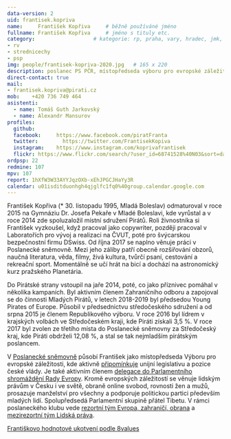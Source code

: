 ```yaml
---
data-version: 2
uid: frantisek.kopriva
name:     František Kopřiva  	# běžně používáné jméno
fullname: František Kopřiva  	# jméno s tituly etc.
category:                 	# kategorie: rp, praha, vary, hradec, jmk, senat
- rv
- strednicechy
- psp
img: people/frantisek-kopriva-2020.jpg   # 165 x 220
description: poslanec PS PČR, místopředseda výboru pro evropské záležitosti, delegát do Parlamentního shromáždění Rady Evropy             	# kratký popis, max 160 znaků
direct-contact: true
mail:
- frantisek.kopriva@pirati.cz
mob:	+420 736 749 464	
asistenti: 
  - name: Tomáš Guth Jarkovský
  - name: Alexandr Mansurov	  
profiles:
  github:       
  facebook:     https://www.facebook.com/piratFranta
  twitter: 		  https://twitter.com/FrantisekKopiva
  instagram:    https://www.instagram.com/koprivafrantisek
  flickr: https://www.flickr.com/search/?user_id=68741528%40N03&sort=date-t&view_all=1&text=Fr%20Kop
ordpsp: 22
redmine: 107
mpv: 107
report: 1hXfW3W33AYYJqzOXb-xEhJPGCJHaYy3R
calendar: u01isditduonhgh4qjglfc1fq0%40group.calendar.google.com
---
```


František Kopřiva (* 30. listopadu 1995, Mladá Boleslav) odmaturoval v roce 2015 na Gymnáziu Dr. Josefa Pekaře v Mladé Boleslavi, kde vyrůstal a v roce 2014 zde spoluzaložil místní sdružení Pirátů. Roli živnostníka si František vyzkoušel, když pracoval jako copywriter, později pracoval v Laboratořích pro vývoj a realizaci na ČVUT, poté pro švýcarskou bezpečnostní firmu DSwiss. Od října 2017 se naplno věnuje práci v Poslanecké sněmovně. Mezi jeho záliby patří obecně rozšiřování obzorů, naučná literatura, věda, filmy, živá kultura, tvůrčí psaní, cestování a rekreační sport. Momentálně se učí hrát na bicí a dochází na astronomický kurz pražského Planetária. 

Do Pirátské strany vstoupil na jaře 2014, poté, co jako příznivec pomáhal v několika kampaních. Byl aktivním členem Zahraničního odboru a zapojoval se do činnosti Mladých Pirátů, v letech 2018-2019 byl předsedou Young Pirates of Europe. Působil v předsednictvu středočeského sdružení a od srpna 2015 je členem Republikového výboru. V roce 2016 byl lídrem v krajských volbách ve Středočeském kraji, kde Piráti získali 3,5 %. V roce 2017 byl zvolen ze třetího místa do Poslanecké sněmovny za Středočeský kraj, kde Piráti obdrželi 12,08 %, a stal se tak nejmladším pirátským poslancem. 

V [Poslanecké sněmovně](https://www.psp.cz/sqw/detail.sqw?id=6499/) působí František jako místopředseda Výboru pro evropské záležitosti, kde aktivně [připomínkuje](https://www.psp.cz/sqw/eulist.sqw?zx=6499) unijní legislativu a pozice české vlády. Je také aktivním členem [delegace do Parlamentního shromáždění Rady Evropy](https://pace.coe.int/en/members/7854/kopriva). Kromě evropských záležitostí se věnuje lidským právům v Česku i ve světě, obraně online svobod, rovnosti žen a mužů, prosazuje manželství pro všechny a podporuje politickou partici především mladých lidí. Spolupředsedá Parlamentní skupině přátel Tibetu. V rámci poslaneckého klubu vede [rezortní tým Evropa, zahraničí, obrana](https://www.pirati.cz/pripoj-se/ezo/) a [mezirezortní tým Lidská práva](https://www.pirati.cz/pripoj-se/lidska-prava/). 

[Františkovo hodnotové ukotvení podle 8values](https://forum.pirati.cz/resources/image/17093)
